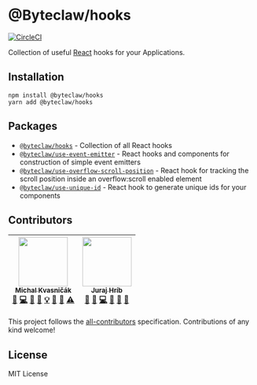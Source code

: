# @Byteclaw/hooks

[![CircleCI](https://circleci.com/gh/Byteclaw/hooks/tree/master.svg?style=svg&circle-token=eb0ec74cc57584f66be91ba7b2f56285fd919b0c)](https://circleci.com/gh/Byteclaw/hooks/tree/master)

Collection of useful [React](https://github.com/facebook/react) hooks for your Applications.

## Installation

```console
npm install @byteclaw/hooks
yarn add @byteclaw/hooks
```

## Packages

- [`@byteclaw/hooks`](./packages/hooks) - Collection of all React hooks
- [`@byteclaw/use-event-emitter`](./packages/use-event-emitter) - React hooks and components for construction of simple event emitters
- [`@byteclaw/use-overflow-scroll-position`](./packages/use-overflow-scroll-position) - React hook for tracking the scroll position inside an overflow:scroll enabled element
- [`@byteclaw/use-unique-id`](./packages/use-unique-id) - React hook to generate unique ids for your components

## Contributors

<!-- ALL-CONTRIBUTORS-LIST:START - Do not remove or modify this section -->
<!-- prettier-ignore -->
| [<img src="https://avatars1.githubusercontent.com/u/174716?v=4" width="100px;"/><br /><sub><b>Michal Kvasničák</b></sub>](https://github.com/michalkvasnicak)<br />[💬](#question-michalkvasnicak "Answering Questions") [💻](https://github.com/byteclaw/hooks/commits?author=michalkvasnicak "Code") [🎨](#design-michalkvasnicak "Design") [📖](https://github.com/byteclaw/hooks/commits?author=michalkvasnicak "Documentation") [💡](#example-michalkvasnicak "Examples") [🤔](#ideas-michalkvasnicak "Ideas, Planning, & Feedback") [👀](#review-michalkvasnicak "Reviewed Pull Requests") [⚠️](https://github.com/byteclaw/hooks/commits?author=michalkvasnicak "Tests") | [<img src="https://avatars1.githubusercontent.com/u/373788?v=4" width="100px;"/><br /><sub><b>Juraj Hríb</b></sub>](https://github.com/jurajhrib)<br />[💬](#question-jurajhrib "Answering Questions") [🐛](https://github.com/byteclaw/hooks/issues?q=author%3Ajurajhrib "Bug reports") [💻](https://github.com/byteclaw/hooks/commits?author=jurajhrib "Code") [📖](https://github.com/byteclaw/hooks/commits?author=jurajhrib "Documentation") [🤔](#ideas-jurajhrib "Ideas, Planning, & Feedback") [👀](#review-jurajhrib "Reviewed Pull Requests") |
| :---: | :---: |

<!-- ALL-CONTRIBUTORS-LIST:END -->

This project follows the [all-contributors](https://github.com/kentcdodds/all-contributors) specification. Contributions of any kind welcome!

## License

MIT License
